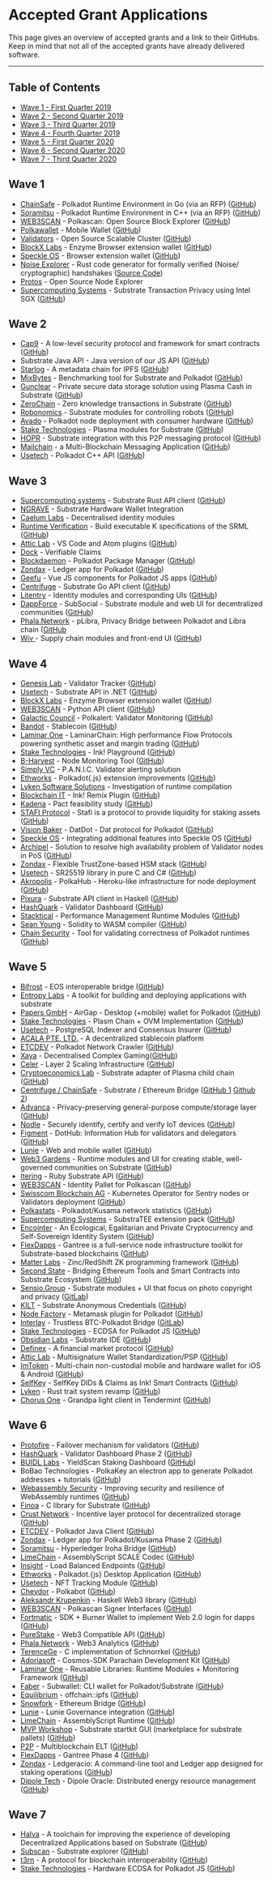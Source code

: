 # Accepted Grant Applications

This page gives an overview of accepted grants and a link to their GitHubs. Keep in mind that not all of the accepted grants have already delivered software. 

---

## Table of Contents

- [Wave 1 - First Quarter 2019](#wave-1)
- [Wave 2 - Second Quarter 2019](#wave-2)
- [Wave 3 - Third Quarter 2019](#wave-3)
- [Wave 4 - Fourth Quarter 2019](#wave-4)
- [Wave 5 - First Quarter 2020](#wave-5)
- [Wave 6 - Second Quarter 2020](#wave-6)
- [Wave 7 - Third Quarter 2020](#wave-7)

## Wave 1
-   [ChainSafe](https://chainsafe.io/) - Polkadot Runtime Environment in Go (via an RFP) ([GitHub](https://github.com/ChainSafeSystems/gossamer))
-   [Soramitsu](https://soramitsu.co.jp/) - Polkadot Runtime Environment in C++ (via an RFP) ([GitHub](https://github.com/soramitsu/kagome))
-   [WEB3SCAN](https://www.web3scan.com/) - Polkascan: Open Source Block Explorer ([GitHub](https://github.com/polkascan))
-   [Polkawallet](https://polkawallet.io/) - Mobile Wallet ([GitHub](https://github.com/polkawallet-io/polkawallet-RN))
-   [Validators](http://validators.com/) - Open Source Scalable Cluster ([GitHub](https://github.com/Validators))
-   [BlockX Labs](http://blockxlabs.com/) - Enzyme Browser extension wallet ([GitHub](https://github.com/blockxlabs/enzyme))
-   [Speckle OS](https://www.speckleos.io/) - Browser extension wallet ([GitHub](https://github.com/SpeckleOS/speckle-browser-extension))
-   [Noise Explorer](https://symbolic.software/) - Rust code generator for formally verified (Noise/ cryptographic) handshakes ([Source Code](https://source.symbolic.software/noiseexplorer/noiseexplorer))
-   [Protos](http://protosmanagement.com/) - Open Source Node Explorer
-   [Supercomputing Systems](https://www.scs.ch/) - Substrate Transaction Privacy using Intel SGX ([GitHub](https://github.com/scs/substraTEE))

## Wave 2
-   [Cap9](https://cap9.io/) - A low-level security protocol and framework for smart contracts ([GitHub](https://github.com/Daohub-io/cap9))
-   Substrate Java API - Java version of our JS API ([GitHub](https://github.com/polkadot-java))
-   [Starlog](https://pact.care/) - A metadata chain for IPFS ([GitHub](https://github.com/PACTCare/Starlog))
-   [MixBytes](https://mixbytes.io/) - Benchmarking tool for Substrate and Polkadot ([GitHub](https://github.com/mixbytes/tank))
-   [Gunclear](https://gunclear.io/) - Private secure data storage solution using Plasma Cash in Substrate ([GitHub](https://github.com/GunClear))
-   [ZeroChain](https://layerx.co.jp/) - Zero knowledge transactions in Substrate ([GitHub](https://github.com/LayerXcom/zero-chain))
-   [Robonomics](https://aira.life/en/) - Substrate modules for controlling robots ([GitHub](https://github.com/airalab/substrate-node-robonomics))
-   [Avado](https://ava.do/) - Polkadot node deployment with consumer hardware ([GitHub](https://github.com/AvadoDServer/AVADO-DNP-Polkadot-custom))
-   [Stake Technologies](https://stake.co.jp/) - Plasma modules for Substrate ([GitHub](https://github.com/staketechnologies/Plasm))
-   [HOPR](https://hopr.network/) - Substrate integration with this P2P messaging protocol ([GitHub](https://github.com/validitylabs/HOPR-PL-Substrate))
-   [Mailchain](https://mailchain.xyz/) - a Multi-Blockchain Messaging Application ([GitHub](https://github.com/mailchain))
-   [Usetech](http://usetech.com/blockchain.html) - Polkadot C++ API ([GitHub](https://github.com/usetech-llc/polkadot_api_cpp))

## Wave 3
-   [Supercomputing systems](http://scs.ch/) - Substrate Rust API client ([GitHub](https://github.com/scs/substrate-api-client))
-   [NGRAVE](https://ngrave.io/) - Substrate Hardware Wallet Integration
-   [Caelum Labs](https://caelumlabs.com/) - Decentralised identity modules
-   [Runtime Verification](https://runtimeverification.com/) - Build executable K specifications of the SRML ([GitHub](https://github.com/runtimeverification/polkadot-verification))
-   [Attic Lab](https://atticlab.net/) - VS Code and Atom plugins ([GitHub](https://github.com/everstake/VSCode-Atom-Plugin))
-   [Dock](http://dock.io/) - Verifiable Claims
-   [Blockdaemon](https://blockdaemon.com/) - Polkadot Package Manager ([GitHub](https://github.com/Blockdaemon/bpm-sdk))
-   [Zondax](http://zondax.ch/) - Ledger app for Polkadot ([GitHub](https://github.com/ZondaX/ledger-polkadot))
-   [Geefu](https://www.geefu.net/) - Vue JS components for Polkadot JS apps ([GitHub](https://github.com/vue-polkadot))
-   [Centrifuge](https://centrifuge.io/) - Substrate Go API client ([GitHub](http://github.com/centrifuge))
-   [Litentry](https://www.litentry.com/) - Identity modules and corresponding UIs ([GitHub](https://github.com/litentry/litentry-runtime))
-   [DappForce](http://dappforce.io) - SubSocial - Substrate module and web UI for decentralized communities ([GitHub](https://github.com/dappforce/dappforce-subsocial))
-   [Phala.Network](https://phala.network/) - pLibra, Privacy Bridge between Polkadot and Libra chain ([GitHub](https://github.com/Phala-Network/)
-   [Wiv ](http://wiv.io/)- Supply chain modules and front-end UI ([GitHub](https://github.com/wivtech))

## Wave 4
- [Genesis Lab](https://genesislab.net/) - Validator Tracker ([GitHub](https://github.com/genesis-lab-team))
- [Usetech](http://usetech.com/blockchain.html) - Substrate API in .NET ([GitHub](https://github.com/usetech-llc/polkadot_api_dotnet))
- [BlockX Labs](http://blockxlabs.com/) - Enzyme Browser extension wallet ([GitHub](https://github.com/blockxlabs/enzyme))
- [WEB3SCAN](https://www.web3scan.com/) - Python API client ([GitHub](https://github.com/polkascan))
- [Galactic Council](https://github.com/galacticcouncil) - Polkalert: Validator Monitoring ([GitHub](https://github.com/galacticcouncil/polkalert))
- [Bandot](http://bandot.io/) - Stablecoin ([GitHub](https://github.com/bandotorg/Bandot))
- [Laminar One](https://laminar.one/) - LaminarChain: High performance Flow Protocols powering synthetic asset and margin trading ([GitHub](https://github.com/laminar-protocol/laminar-chain))
- [Stake Technologies](https://stake.co.jp/) - Ink! Playground ([GitHub](https://github.com/staketechnologies/ink-playground))
- [B-Harvest](https://bharvest.io/) - Node Monitoring Tool ([GitHub](https://github.com/b-harvest))
- [Simply VC](https://simply-vc.com.mt/) - P.A.N.I.C. Validator alerting solution
- [Ethworks](https://ethworks.io/) - Polkadot{.js} extension improvements ([GitHub](https://github.com/ethWorks))
- [Lyken Software Solutions](https://lyken.rs/) - Investigation of runtime compilation
- [Blockchain IT](blockchain-it.hr) - Ink! Remix Plugin ([GitHub](https://github.com/blockchain-it-hr/ink-remix-plugin))
- [Kadena](https://www.kadena.io/) - Pact feasibility study ([GitHub](https://github.com/kadena-io/))
- [STAFI Protocol](http://www.stafi.io/) - Stafi is a protocol to provide liquidity for staking assets ([GitHub](https://github.com/stafiprotocol/stafi-node))
- [Vision Baker](https://playproject.io/) - DatDot - Dat protocol for Polkadot ([GitHub](https://github.com/playproject-io/datdot))
- [Speckle OS](https://www.speckleos.io/) - Integrating additional features into Speckle OS ([GitHub](https://github.com/SpeckleOS/speckle-browser-extension))
- [Archipel](https://archipel.id/) - Solution to resolve high availability problem of Validator nodes in PoS ([GitHub](https://github.com/luguslabs/archipel))
- [Zondax](https://zondax.ch/) - Flexible TrustZone-based HSM stack ([GitHub](https://github.com/ZondaX))
- [Usetech](http://usetech.com/blockchain.html) - SR25519 library in pure C and C# ([GitHub](https://github.com/usetech-llc/))
- [Akropolis](https://akropolis.io/) - PolkaHub - Heroku-like infrastructure for node deployment ([GitHub](https://github.com/akropolisio))
- [Pixura](https://pixura.io/) - Substrate API client in Haskell ([GitHub](https://github.com/Pixura))
- [HashQuark](https://www.hashquark.io/) - Validator Dashboard ([GitHub](https://github.com/hashquark-io))
- [Stacktical](https://stacktical.com/) - Performance Management Runtime Modules ([GitHub](https://github.com/Stacktical))
- [Sean Young](https://www.mess.org/) - Solidity to WASM compiler ([GitHub](https://github.com/hyperledger-labs/solang))
- [Chain Security](https://chainsecurity.com/) - Tool for validating correctness of Polkadot runtimes ([GitHub](https://github.com/ChainSecurity))

## Wave 5
- [Bifrost](https://bifrost.finance/) - EOS interoperable bridge ([GitHub](https://github.com/bifrost-finance))
- [Entropy Labs](https://entropylabs.hk) - A toolkit for building and deploying applications with substrate
- [Papers GmbH](https://airgap.it) - AirGap - Desktop (+mobile) wallet for Polkadot ([GitHub](https://github.com/airgap-it))
- [Stake Technologies](https://stake.co.jp/) - Plasm Chain + OVM Implementation ([GitHub](https://github.com/staketechnologies/))
- [Usetech](http://usetech.com/blockchain.html) - PostgreSQL Indexer and Consensus Insurer ([GitHub](https://github.com/usetech-llc/))
- [ACALA PTE. LTD.](https://acala.network/) - A decentralized stablecoin platform 
- [ETCDEV](https://emeraldpay.io/) - Polkadot Network Crawler ([GitHub](https://github.com/emeraldpay))
- [Xaya](https://xaya.io/) - Decentralised Complex Gaming([GitHub](https://github.com/xaya))
- [Celer](https://www.celer.network/) - Layer 2 Scaling Infrastructure ([GitHub](https://github.com/celer-network))
- [Cryptoeconomics Lab](https://www.cryptoeconomicslab.com/) - Substrate adapter of Plasma child chain ([GitHub](https://github.com/cryptoeconomicslab))
- [Centrifuge / ChainSafe](https://centrifuge.io/) - Substrate / Ethereum Bridge ([GitHub 1](https://github.com/centrifuge/) [Github 2](https://github.com/ChainSafe/ChainBridge))
- [Advanca](https://www.advanca.network/) - Privacy-preserving general-purpose compute/storage layer  ([GitHub](https://github.com/advanca))
- [Nodle](https://nodle.io) - Securely identify, certify and verify IoT devices ([GitHub](http://github.com/NodleCode/))
- [Figment](https://figment.network/) - DotHub: Information Hub for validators and delegators ([GitHub](https://github.com/figment-networks/dothub))
- [Lunie](http://lunie.io/) - Web and mobile wallet ([GitHub](https://github.com/luniehq/lunie))
- [Web3 Gardens](https://web3.garden) - Runtime modules and UI for creating stable, well-governed communities on Substrate ([GitHub](https://github.com/web3garden/sunshine))
- [Itering](https://itering.com/) - Ruby Substrate API ([GitHub](https://github.com/itering))
- [WEB3SCAN](https://www.web3scan.com/) - Identity Pallet for Polkascan ([GitHub](https://github.com/polkascan))
- [Swisscom Blockchain AG](https://www.blockchain.swisscom.com/) - Kubernetes Operator for Sentry nodes or Validators deployment ([GitHub](https://github.com/swisscom-blockchain))
- [Polkastats](https://polkastats.io/) - Polkadot/Kusama network statistics ([GitHub](https://github.com/Colm3na/polkastats-v3))
- [Supercomputing Systems](https://www.scs.ch/) - SubstraTEE extension pack ([GitHub](https://github.com/scs/substraTEE))
- [Encointer](https://encointer.org/) - An Ecological, Egalitarian and Private Cryptocurrency and Self-Sovereign Identity System ([GitHub](https://github.com/encointer))
- [FlexDapps](https://flexdapps.com/) - Gantree is a full-service node infrastructure toolkit for Substrate-based blockchains ([GitHub](https://github.com/flex-dapps))
- [Matter Labs](https://matter-labs.io) - Zinc/RedShift ZK programming framework ([GitHub](https://github.com/matter-labs))
- [Second State](https://www.secondstate.io/) - Bridging Ethereum Tools and Smart Contracts into Substrate Ecosystem ([GitHub](https://github.com/second-state))
- [Sensio.Group](https://www.sensio.group/) - Substrate modules + UI that focus on photo copyright and privacy ([GitLab](https://gitlab.com/sensio_group))
- [KILT](https://kilt.io/) - Substrate Anonymous Credentials ([GitHub](https://github.com/KILTprotocol))
- [Node Factory](https://www.nodefactory.io/) - Metamask plugin for Polkadot ([GitHub](https://github.com/nodefactoryIo))
- [Interlay](https://www.interlay.io/) - Trustless BTC-Polkadot Bridge ([GitLab](https://gitlab.com/interlay/polkabtc-spec))
- [Stake Technologies](https://stake.co.jp/) - ECDSA for Polkadot JS ([GitHub](https://github.com/staketechnologies/apps))
- [Obsidian Labs](https://www.obsidians.io/) - Substrate IDE ([GitHub](https://github.com/ObsidianLabs)) 
- [Definex](https://definex.io/) - A financial market protocol ([GitHub](https://github.com/definex/definex-libs)) 
- [Attic Lab](https://atticlab.net/) - Multisignature Wallet Standardization/PSP ([GitHub](https://github.com/w3f/PSPs)) 
- [ImToken](https://token.im/) - Multi-chain non-custodial mobile and hardware wallet for iOS & Android ([GitHub](https://github.com/consenlabs/))
- [SelfKey](https://selfkey.org/) - SelfKey DIDs & Claims as Ink! Smart Contracts ([GitHub](https://github.com/SelfKeyFoundation))
- [Lyken](https://lyken.rs/) - Rust trait system revamp ([GitHub](https://github.com/LykenSol))
- [Chorus One](https://chorus.one/) - Grandpa light client in Tendermint ([GitHub](https://github.com/ChorusOne))

## Wave 6
- [Protofire](https://protofire.io/) - Failover mechanism for validators ([GitHub](https://github.com/protofire))
- [HashQuark](https://www.hashquark.io/) - Validator Dashboard Phase 2 ([GitHub](https://github.com/hashquark-io))
- [BUIDL Labs](https://buidllabs.io/) - YieldScan Staking Dashboard ([GitHub](https://github.com/thevantageproject/))
- BoBao Technologies - PolkaKey an electron app to generate Polkadot addresses + tutorials ([GitHub](https://github.com/w3finance/PolkaKey))
- [Webassembly Security](https://webassembly-security.com/) - Improving security and resilience of WebAssembly runtimes ([GitHub](https://github.com/pventuzelo/wasm_runtimes_fuzzing))
- [Finoa](https://finoa.io/) - C library for Substrate ([GitHub](https://github.com/finoabanking/substrate-c-tool))
- [Crust Network](https://crust.network/) - Incentive layer protocol for decentralized storage ([GitHub](https://github.com/crustio))
- [ETCDEV](https://emeraldpay.io/) - Polkadot Java Client ([GitHub](https://github.com/emeraldpay))
- [Zondax](http://zondax.ch/) - Ledger app for Polkadot/Kusama Phase 2 ([GitHub](https://github.com/ZondaX/ledger-polkadot))
- [Soramitsu](https://soramitsu.co.jp/) - Hyperledger Iroha Bridge ([GitHub](https://github.com/sora-xor/polkaswap-web))
- [LimeChain](https://github.com/LimeChain) - AssemblyScript SCALE Codec ([GitHub](https://github.com/LimeChain/as-scale-codec))
- [Insight](https://insightfellows.com/) - Load Balanced Endpoints ([GitHub](https://github.com/insight-infrastructure))
- [Ethworks](https://ethworks.io/) - Polkadot.{js} Desktop Application ([GitHub](https://github.com/EthWorks/))
- [Usetech](http://usetech.com/blockchain.html) - NFT Tracking Module ([GitHub](https://github.com/usetech-llc/nft_parachain))
- [Chevdor](https://www.chevdor.com/) - Polkabot ([GitHub](https://github.com/chevdor))
- [Aleksandr Krupenkin](https://github.com/akru) - Haskell Web3 library ([GitHub](https://github.com/airalab/hs-web3))
- [WEB3SCAN](https://www.web3scan.com/) - Polkascan Signer Interfaces ([GitHub](https://github.com/polkascan))
- [Fortmatic](https://fortmatic.com/) - SDK + Burner Wallet to implement Web 2.0 login for dapps ([GitHub](https://github.com/fortmatic))
- [PureStake](https://www.purestake.com/) - Web3 Compatible API ([GitHub](https://github.com/PureStake))
- [Phala.Network](https://phala.network/) - Web3 Analytics ([GitHub](https://github.com/Phala-Network/))
- [TerenceGe](https://github.com/TerenceGe) - C implementation of Schnorrkel ([GitHub](https://github.com/TerenceGe/sr25519-donna))
- [Adoriasoft](https://adoriasoft.com/) - Cosmos-SDK Parachain Development Kit ([GitHub](https://github.com/adoriasoft/cosmos-sdk))
- [Laminar One](https://laminar.one/) - Reusable Libraries: Runtime Modules + Monitoring Framework ([GitHub](https://github.com/open-web3-stack))
- [Faber](https://github.com/yxf) - Subwallet: CLI wallet for Polkadot/Substrate ([GitHub](https://github.com/yxf/subwallet))
- [Equilibrium](https://equilibrium.co/) - offchain::ipfs ([GitHub](https://github.com/eqlabs))
- [Snowfork](http://www.snowfork.com/) - Ethereum Bridge ([GitHub](https://github.com/snowfork))
- [Lunie](http://lunie.io/) - Lunie Governance integration ([GitHub](https://github.com/luniehq/lunie))
- [LimeChain](https://github.com/LimeChain) - AssemblyScript Runtime ([GitHub](https://github.com/LimeChain))
- [MVP Workshop](https://mvpworkshop.co/) - Substrate startkit GUI (marketplace for substrate pallets) ([GitHub](https://github.com/MVPWorkshop))
- [P2P](https://p2p.org/) - Multiblockchain ELT ([GitHub](https://github.com/p2p-org/))
- [FlexDapps](https://flexdapps.com/) - Gantree Phase 4 ([GitHub](https://github.com/flex-dapps))
- [Zondax](http://zondax.ch/) - Ledgeracio: A command-line tool and Ledger app designed for staking operations ([GitHub](https://github.com/paritytech/ledgeracio))
- [Dipole Tech](https://www.dipole.tech) - Dipole Oracle: Distributed energy resource management ([GitHub](https://github.com/DipoleTech/dipole-oracle))

## Wave 7
- [Halva](https://github.com/halva-suite) - A toolchain for improving the experience of developing Decentralized Applications based on Substrate ([GitHub](https://github.com/halva-suite))
- [Subscan](subscan.io) - Substrate explorer ([GitHub](https://github.com/itering/subscan))
- [t3rn](https://github.com/t3rn/t3rn) - A protocol for blockchain interoperability ([GitHub](https://github.com/t3rn/t3rn))
- [Stake Technologies](https://stake.co.jp/) - Hardware ECDSA for Polkadot JS ([GitHub](https://github.com/polkadot-js))
